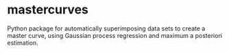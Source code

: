# mastercurves
Python package for automatically superimposing data sets to create a master curve, using Gaussian process regression and maximum a posteriori estimation.
